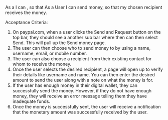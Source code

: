 As a <role> I can <capability>, so that <receive benefit>
As a User I can send money, so that my chosen recipient receives the money.

Acceptance Criteria:

1. On paypal.com, when a user clicks the Send and Request button on the top bar, they should see a another sub bar where then can then select Send. This will pull up the Send money page.
2. The user can then choose who to send money to by using a name, username, email, or mobile number.
3. The user can also choose a recipient from their existing contact for whom to receive the money.
4. Once the user selects the desired recipient, a page will open up to verify their details like username and name. You can then enter the desired amount to send the user along with a note on what the money is for.
5. If the user has enough money in their digital wallet, they can successfully send the money. However, if they do not have enough money, they will receive an error message telling them they have inadequate funds.
6. Once the money is successfully sent, the user will receive a notification that the monetary amount was successfully received by the user.
